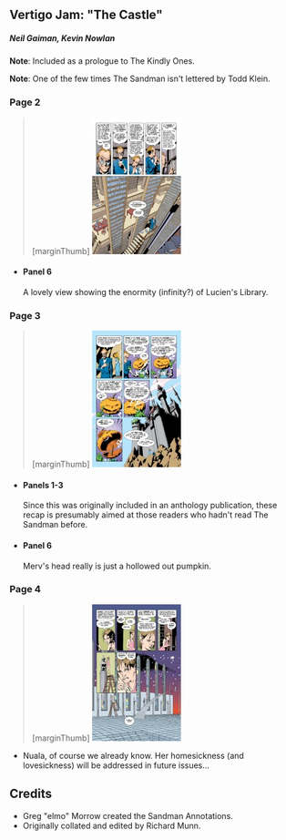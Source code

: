 ## Vertigo Jam: "The Castle"

##### Neil Gaiman, Kevin Nowlan

**Note**: Included as a prologue to The Kindly Ones.

**Note**: One of the few times The Sandman isn't lettered by Todd Klein.

### Page 2

> [marginThumb] ![](thumbnails/sandman-vertigojam1/page02.jpg)

- #### Panel 6

  A lovely view showing the enormity (infinity?) of Lucien's Library.

### Page 3

> [marginThumb] ![](thumbnails/sandman-vertigojam1/page03.jpg)

- #### Panels 1-3

  Since this was originally included in an anthology publication, these recap is presumably aimed at those readers who hadn't read The Sandman before.

- #### Panel 6

  Merv's head really is just a hollowed out pumpkin.

### Page 4

> [marginThumb] ![](thumbnails/sandman-vertigojam1/page04.jpg)

- Nuala, of course we already know. Her homesickness (and lovesickness) will be addressed in future issues...

## Credits

- Greg "elmo" Morrow created the Sandman Annotations.
- Originally collated and edited by Richard Munn.
